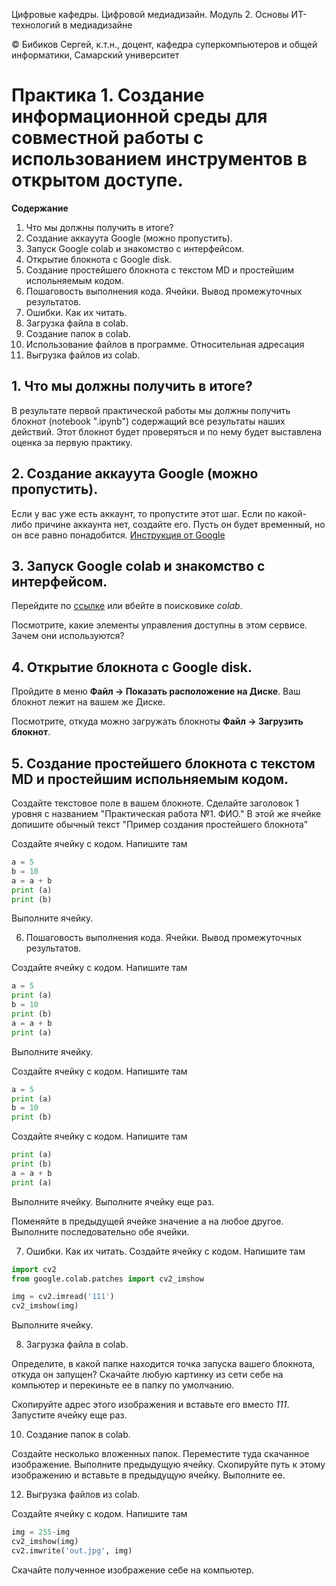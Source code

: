 Цифровые кафедры. Цифровой медиадизайн. Модуль 2. Основы ИТ-технологий в медиадизайне

© Бибиков Сергей, к.т.н., доцент, кафедра суперкомпьютеров и общей информатики, Самарский университет

# Практика 1. Создание информационной среды для совместной работы с использованием инструментов в открытом доступе.

__Содержание__
1. Что мы должны получить в итоге?
2. Создание аккауyта Google (можно пропустить).
3. Запуск Google colab и знакомство с интерфейсом.
4. Открытие блокнота с Google disk.
5. Создание простейшего блокнота с текстом MD и простейшим испольняемым кодом.
6. Пошаговость выполнения кода. Ячейки. Вывод промежуточных результатов.
7. Ошибки. Как их читать.
8. Загрузка файла в colab.
9. Создание папок в colab.
10. Использование файлов в программе. Относительная адресация
11. Выгрузка файлов из colab.

## 1. Что мы должны получить в итоге?

В результате первой практической работы мы должны получить блокнот (notebook ".ipynb") содержащий все результаты наших действий. Этот блокнот будет проверяться и по нему будет выставлена оценка за первую практику.

## 2. Создание аккауyта Google (можно пропустить).

Если у вас уже есть аккаунт, то пропустите этот шаг. Если по какой-либо причине аккаунта нет, создайте его. Пусть он будет временный, но он все равно понадобится.
[Инструкция от Google](https://support.google.com/accounts/answer/27441?hl=RU)

## 3. Запуск Google colab и знакомство с интерфейсом.

Перейдите по [ссылке](https://colab.research.google.com/) или вбейте в поисковике _colab_.

Посмотрите, какие элементы управления доступны в этом сервисе. Зачем они используются?

## 4. Открытие блокнота с Google disk.

Пройдите в меню **Файл -> Показать расположение на Диске**. Ваш блокнот лежит на вашем же Диске.

Посмотрите, откуда можно загружать блокноты **Файл -> Загрузить блокнот**.

## 5. Создание простейшего блокнота с текстом MD и простейшим испольняемым кодом.

Создайте текстовое поле в вашем блокноте. Сделайте заголовок 1 уровня с названием "Практическая работа №1. ФИО." В этой же ячейке допишите обычный текст "Пример создания простейшего блокнота"

Создайте ячейку с кодом. Напишите там 
```Python
a = 5
b = 10
a = a + b
print (a)
print (b)
```

Выполните ячейку.

6. Пошаговость выполнения кода. Ячейки. Вывод промежуточных результатов.

Создайте ячейку с кодом. Напишите там 
```Python
a = 5
print (a)
b = 10
print (b)
a = a + b
print (a)
```

Выполните ячейку.

Создайте ячейку с кодом. Напишите там 
```Python
a = 5
print (a)
b = 10
print (b)
```

Создайте ячейку с кодом. Напишите там
```Python
print (a)
print (b)
a = a + b
print (a)
```
Выполните ячейку. Выполните ячейку еще раз.

Поменяйте в предыдущей ячейке значение a на любое другое. Выполните последовательно обе ячейки.
   
7. Ошибки. Как их читать.
Создайте ячейку с кодом. Напишите там
```Python
import cv2
from google.colab.patches import cv2_imshow

img = cv2.imread('111')
cv2_imshow(img)
```
Выполните ячейку. 

8. Загрузка файла в colab.

Определите, в какой папке находится точка запуска вашего блокнота, откуда он запущен? Скачайте любую картинку из сети себе на компьютер и перекиньте ее в папку по умолчанию.

Скопируйте адрес этого изображения и вставьте его вместо _111_. Запустите ячейку еще раз.

10. Создание папок в colab.

Создайте несколько вложенных папок. Переместите туда скачанное изображение. Выполните предыдущую ячейку. Скопируйте путь к этому изображению и вставьте в предыдущую ячейку. Выполните ее.

12. Выгрузка файлов из colab.

Создайте ячейку с кодом. Напишите там
```Python
img = 255-img
cv2_imshow(img)
cv2.imwrite('out.jpg', img)
```

Скачайте полученное изображение себе на компьютер.
